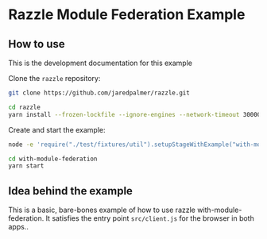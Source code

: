 # Razzle Module Federation Example

## How to use

<!-- START install generated instructions please keep comment here to allow auto update -->
<!-- DON'T EDIT THIS SECTION, INSTEAD RE-RUN yarn update-examples TO UPDATE -->
This is the development documentation for this example

Clone the `razzle` repository:

```bash
git clone https://github.com/jaredpalmer/razzle.git

cd razzle
yarn install --frozen-lockfile --ignore-engines --network-timeout 30000
```

Create and start the example:

```bash
node -e 'require("./test/fixtures/util").setupStageWithExample("with-module-federation", "with-module-federation", symlink=false, yarnlink=true, install=true, test=false);'

cd with-module-federation
yarn start
```
<!-- END install generated instructions please keep comment here to allow auto update -->


## Idea behind the example
This is a basic, bare-bones example of how to use razzle with-module-federation. It satisfies the entry point
 `src/client.js` for the browser in both apps..
